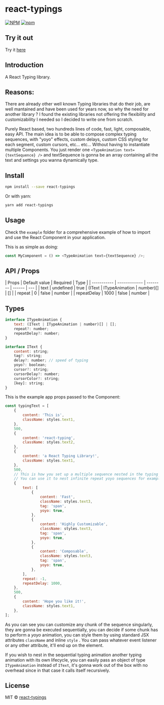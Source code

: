 # react-typings

[![NPM](https://img.shields.io/npm/v/react-typings.svg)](https://www.npmjs.com/package/react-typings)
[![npm](https://img.shields.io/npm/dm/react-typings.svg)](https://www.npmjs.com/package/react-typings)

## Try it out

Try it [here](https://kais3rp.github.io/react-typings/)

## Introduction

A React Typing library.

## Reasons:

There are already other well known Typing libraries that do their job, are well mantained and have been used for years now, so why the need for another library ?
I found the existing libraries not offering the flexibility and customizability I needed so I decided to write one from scratch.

Purely React based, two hundreds lines of code, fast, light, composable, easy API.
The main idea is to be able to compose complex typing sequences, with "yoyo" effects, custom delays, custom CSS styling for each segment, custom cursors, etc... etc... Without having to instantiate multiple Components.
You just render one `<TypeAnimation text={textSequence} />` and textSequence is gonna be an array containing all the text and settings you wanna dynamically type.

## Install

```bash
npm install --save react-typings
```

Or with yarn:

```bash
yarn add react-typings
```

## Usage

Check the `example` folder for a comprehensive example of how to import and use the React Component in your application.

This is as simple as doing:

```javascript
const MyComponent = () => <TypeAnimation text={textSequence} />;
```

## API / Props

| Props       | Default value | Required | Type   |
| ----------- | ------------- | -------- | ------ | --- |
| text        | undefined     | true     |  (IText \| ITypeAnimation \| number)[] \| [] |
| repeat      | 0             | false    | number |
| repeatDelay | 1000          | false    | number |

## Types

```javascript
interface ITypeAnimation {
	text: (IText | ITypeAnimation | number)[] | [];
	repeat?: number;
	repeatDelay?: number;
}

interface IText {
	content: string;
	tag?: string;
	delay?: number; // speed of typing
	yoyo?: boolean;
	cursor?: string;
	cursorDelay?: number;
	cursorColor?: string;
	[key]: string;
}
```

This is the example app props passed to the Component:

```javascript
const typingText = [
	{
		content: 'This is',
		className: styles.text1,
	},
	500,
	{
		content: 'react-typing',
		className: styles.text2,
	},
	{
		content: 'a React Typing Library!',
		className: styles.text1,
	},
	500,
	// This is how you set up a multiple sequence nested in the typing timeline.
	// You can use it to nest infinite repeat yoyo sequences for examples or whatever you like
	{
		text: [
			{
				content: 'Fast',
				className: styles.text3,
				tag: 'span',
				yoyo: true,
			},
			{
				content: 'Highly Customizable',
				className: styles.text3,
				tag: 'span',
				yoyo: true,
			},
			{
				content: 'Composable',
				className: styles.text3,
				tag: 'span',
				yoyo: true,
			},
		],
		repeat: -1,
		repeatDelay: 1000,
	},
	500,
	{
		content: 'Hope you like it!',
		className: styles.text1,
	},
];

```

As you can see you can customize any chunk of the sequence singularly, they are gonna be executed sequentially, you can decide if some chunk has to perform a *yoyo* animation, you can style them by using standard JSX attributes `className` and inline `style` . You can pass whatever event listener or any other attribute, it'll end up on the element.

If you wish to nest in the sequential typing animation another typing animation with its own lifecycle, you can easily pass an object of type `ITypeAnimation` instead of `IText`, it's gonna work out of the box with no overhead since in that case it calls itself recursively.

## License

MIT © [react-typings](https://github.com/Kais3rP/react-typings)
